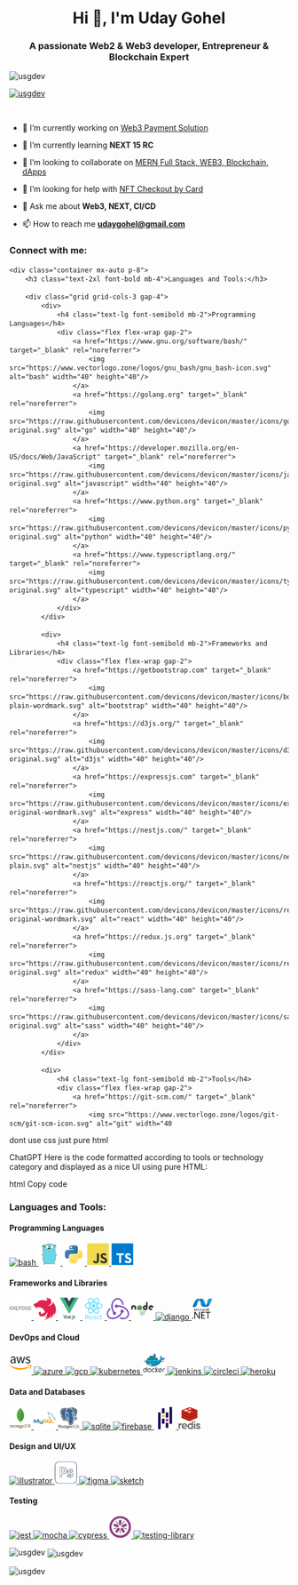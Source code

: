 <h1 align="center">Hi 👋, I'm Uday Gohel</h1>
<h3 align="center">A passionate Web2 & Web3 developer, Entrepreneur & Blockchain Expert</h3>

<p align="left"> <img src="https://komarev.com/ghpvc/?username=usgdev&label=Profile%20views&color=0e75b6&style=flat" alt="usgdev" /> </p>

<p align="left"> <a href="https://github.com/ryo-ma/github-profile-trophy"><img src="https://github-profile-trophy.vercel.app/?username=usgdev" alt="usgdev" /></a> </p>

<p align="left"> <a href="https://twitter.com/" target="blank"><img src="https://img.shields.io/twitter/follow/?logo=twitter&style=for-the-badge" alt="" /></a> </p>

- 🔭 I’m currently working on <a href="http://paytres.com/" target="_blank">Web3 Payment Solution</a>

- 🌱 I’m currently learning **NEXT 15 RC**

- 👯 I’m looking to collaborate on <a href="http://moomothmedia.com/" target="_blank">MERN Full Stack, WEB3, Blockchain, dApps</a>

- 🤝 I’m looking for help with <a href="http://raresto.com/" target="_blank">NFT Checkout by Card</a>

- 💬 Ask me about **Web3, NEXT, CI/CD**

- 📫 How to reach me **udaygohel@gmail.com**

<h3 align="left">Connect with me:</h3>
<p align="left">
</p>


    <div class="container mx-auto p-8">
        <h3 class="text-2xl font-bold mb-4">Languages and Tools:</h3>

        <div class="grid grid-cols-3 gap-4">
            <div>
                <h4 class="text-lg font-semibold mb-2">Programming Languages</h4>
                <div class="flex flex-wrap gap-2">
                    <a href="https://www.gnu.org/software/bash/" target="_blank" rel="noreferrer">
                        <img src="https://www.vectorlogo.zone/logos/gnu_bash/gnu_bash-icon.svg" alt="bash" width="40" height="40"/>
                    </a>
                    <a href="https://golang.org" target="_blank" rel="noreferrer">
                        <img src="https://raw.githubusercontent.com/devicons/devicon/master/icons/go/go-original.svg" alt="go" width="40" height="40"/>
                    </a>
                    <a href="https://developer.mozilla.org/en-US/docs/Web/JavaScript" target="_blank" rel="noreferrer">
                        <img src="https://raw.githubusercontent.com/devicons/devicon/master/icons/javascript/javascript-original.svg" alt="javascript" width="40" height="40"/>
                    </a>
                    <a href="https://www.python.org" target="_blank" rel="noreferrer">
                        <img src="https://raw.githubusercontent.com/devicons/devicon/master/icons/python/python-original.svg" alt="python" width="40" height="40"/>
                    </a>
                    <a href="https://www.typescriptlang.org/" target="_blank" rel="noreferrer">
                        <img src="https://raw.githubusercontent.com/devicons/devicon/master/icons/typescript/typescript-original.svg" alt="typescript" width="40" height="40"/>
                    </a>
                </div>
            </div>

            <div>
                <h4 class="text-lg font-semibold mb-2">Frameworks and Libraries</h4>
                <div class="flex flex-wrap gap-2">
                    <a href="https://getbootstrap.com" target="_blank" rel="noreferrer">
                        <img src="https://raw.githubusercontent.com/devicons/devicon/master/icons/bootstrap/bootstrap-plain-wordmark.svg" alt="bootstrap" width="40" height="40"/>
                    </a>
                    <a href="https://d3js.org/" target="_blank" rel="noreferrer">
                        <img src="https://raw.githubusercontent.com/devicons/devicon/master/icons/d3js/d3js-original.svg" alt="d3js" width="40" height="40"/>
                    </a>
                    <a href="https://expressjs.com" target="_blank" rel="noreferrer">
                        <img src="https://raw.githubusercontent.com/devicons/devicon/master/icons/express/express-original-wordmark.svg" alt="express" width="40" height="40"/>
                    </a>
                    <a href="https://nestjs.com/" target="_blank" rel="noreferrer">
                        <img src="https://raw.githubusercontent.com/devicons/devicon/master/icons/nestjs/nestjs-plain.svg" alt="nestjs" width="40" height="40"/>
                    </a>
                    <a href="https://reactjs.org/" target="_blank" rel="noreferrer">
                        <img src="https://raw.githubusercontent.com/devicons/devicon/master/icons/react/react-original-wordmark.svg" alt="react" width="40" height="40"/>
                    </a>
                    <a href="https://redux.js.org" target="_blank" rel="noreferrer">
                        <img src="https://raw.githubusercontent.com/devicons/devicon/master/icons/redux/redux-original.svg" alt="redux" width="40" height="40"/>
                    </a>
                    <a href="https://sass-lang.com" target="_blank" rel="noreferrer">
                        <img src="https://raw.githubusercontent.com/devicons/devicon/master/icons/sass/sass-original.svg" alt="sass" width="40" height="40"/>
                    </a>
                </div>
            </div>

            <div>
                <h4 class="text-lg font-semibold mb-2">Tools</h4>
                <div class="flex flex-wrap gap-2">
                    <a href="https://git-scm.com/" target="_blank" rel="noreferrer">
                        <img src="https://www.vectorlogo.zone/logos/git-scm/git-scm-icon.svg" alt="git" width="40
dont use css just pure html

ChatGPT
Here is the code formatted according to tools or technology category and displayed as a nice UI using pure HTML:

html
Copy code
<!DOCTYPE html>
<html lang="en">
<head>
    <meta charset="UTF-8">
    <meta name="viewport" content="width=device-width, initial-scale=1.0">
    <title>Languages and Tools</title>
</head>
<body>
    <h3 align="left">Languages and Tools:</h3>
    <div>
        <h4>Programming Languages</h4>
        <p align="left">
            <a href="https://www.gnu.org/software/bash/" target="_blank" rel="noreferrer">
                <img src="https://www.vectorlogo.zone/logos/gnu_bash/gnu_bash-icon.svg" alt="bash" width="40" height="40"/>
            </a>
            <a href="https://golang.org" target="_blank" rel="noreferrer">
                <img src="https://raw.githubusercontent.com/devicons/devicon/master/icons/go/go-original.svg" alt="go" width="40" height="40"/>
            </a>
            <a href="https://www.python.org" target="_blank" rel="noreferrer">
                <img src="https://raw.githubusercontent.com/devicons/devicon/master/icons/python/python-original.svg" alt="python" width="40" height="40"/>
            </a>
            <a href="https://developer.mozilla.org/en-US/docs/Web/JavaScript" target="_blank" rel="noreferrer">
                <img src="https://raw.githubusercontent.com/devicons/devicon/master/icons/javascript/javascript-original.svg" alt="javascript" width="40" height="40"/>
            </a>
            <a href="https://www.typescriptlang.org/" target="_blank" rel="noreferrer">
                <img src="https://raw.githubusercontent.com/devicons/devicon/master/icons/typescript/typescript-original.svg" alt="typescript" width="40" height="40"/>
            </a>
        </p>
    </div>
    <div>
        <h4>Frameworks and Libraries</h4>
        <p align="left">
            <a href="https://expressjs.com" target="_blank" rel="noreferrer">
                <img src="https://raw.githubusercontent.com/devicons/devicon/master/icons/express/express-original-wordmark.svg" alt="express" width="40" height="40"/>
            </a>
            <a href="https://nestjs.com/" target="_blank" rel="noreferrer">
                <img src="https://raw.githubusercontent.com/devicons/devicon/master/icons/nestjs/nestjs-plain.svg" alt="nestjs" width="40" height="40"/>
            </a>
            <a href="https://vuejs.org/" target="_blank" rel="noreferrer">
                <img src="https://raw.githubusercontent.com/devicons/devicon/master/icons/vuejs/vuejs-original-wordmark.svg" alt="vuejs" width="40" height="40"/>
            </a>
            <a href="https://reactjs.org/" target="_blank" rel="noreferrer">
                <img src="https://raw.githubusercontent.com/devicons/devicon/master/icons/react/react-original-wordmark.svg" alt="react" width="40" height="40"/>
            </a>
            <a href="https://redux.js.org" target="_blank" rel="noreferrer">
                <img src="https://raw.githubusercontent.com/devicons/devicon/master/icons/redux/redux-original.svg" alt="redux" width="40" height="40"/>
            </a>
            <a href="https://nodejs.org" target="_blank" rel="noreferrer">
                <img src="https://raw.githubusercontent.com/devicons/devicon/master/icons/nodejs/nodejs-original-wordmark.svg" alt="nodejs" width="40" height="40"/>
            </a>
            <a href="https://www.djangoproject.com/" target="_blank" rel="noreferrer">
                <img src="https://cdn.worldvectorlogo.com/logos/django.svg" alt="django" width="40" height="40"/>
            </a>
            <a href="https://dotnet.microsoft.com/" target="_blank" rel="noreferrer">
                <img src="https://raw.githubusercontent.com/devicons/devicon/master/icons/dot-net/dot-net-original-wordmark.svg" alt="dotnet" width="40" height="40"/>
            </a>
        </p>
    </div>
    <div>
        <h4>DevOps and Cloud</h4>
        <p align="left">
            <a href="https://aws.amazon.com" target="_blank" rel="noreferrer">
                <img src="https://raw.githubusercontent.com/devicons/devicon/master/icons/amazonwebservices/amazonwebservices-original-wordmark.svg" alt="aws" width="40" height="40"/>
            </a>
            <a href="https://azure.microsoft.com/en-in/" target="_blank" rel="noreferrer">
                <img src="https://www.vectorlogo.zone/logos/microsoft_azure/microsoft_azure-icon.svg" alt="azure" width="40" height="40"/>
            </a>
            <a href="https://cloud.google.com" target="_blank" rel="noreferrer">
                <img src="https://www.vectorlogo.zone/logos/google_cloud/google_cloud-icon.svg" alt="gcp" width="40" height="40"/>
            </a>
            <a href="https://kubernetes.io" target="_blank" rel="noreferrer">
                <img src="https://www.vectorlogo.zone/logos/kubernetes/kubernetes-icon.svg" alt="kubernetes" width="40" height="40"/>
            </a>
            <a href="https://www.docker.com/" target="_blank" rel="noreferrer">
                <img src="https://raw.githubusercontent.com/devicons/devicon/master/icons/docker/docker-original-wordmark.svg" alt="docker" width="40" height="40"/>
            </a>
            <a href="https://www.jenkins.io" target="_blank" rel="noreferrer">
                <img src="https://www.vectorlogo.zone/logos/jenkins/jenkins-icon.svg" alt="jenkins" width="40" height="40"/>
            </a>
            <a href="https://circleci.com" target="_blank" rel="noreferrer">
                <img src="https://www.vectorlogo.zone/logos/circleci/circleci-icon.svg" alt="circleci" width="40" height="40"/>
            </a>
            <a href="https://heroku.com" target="_blank" rel="noreferrer">
                <img src="https://www.vectorlogo.zone/logos/heroku/heroku-icon.svg" alt="heroku" width="40" height="40"/>
            </a>
        </p>
    </div>
    <div>
        <h4>Data and Databases</h4>
        <p align="left">
            <a href="https://www.mongodb.com/" target="_blank" rel="noreferrer">
                <img src="https://raw.githubusercontent.com/devicons/devicon/master/icons/mongodb/mongodb-original-wordmark.svg" alt="mongodb" width="40" height="40"/>
            </a>
            <a href="https://www.mysql.com/" target="_blank" rel="noreferrer">
                <img src="https://raw.githubusercontent.com/devicons/devicon/master/icons/mysql/mysql-original-wordmark.svg" alt="mysql" width="40" height="40"/>
            </a>
            <a href="https://www.postgresql.org" target="_blank" rel="noreferrer">
                <img src="https://raw.githubusercontent.com/devicons/devicon/master/icons/postgresql/postgresql-original-wordmark.svg" alt="postgresql" width="40" height="40"/>
            </a>
            <a href="https://www.sqlite.org/" target="_blank" rel="noreferrer">
                <img src="https://www.vectorlogo.zone/logos/sqlite/sqlite-icon.svg" alt="sqlite" width="40" height="40"/>
            </a>
            <a href="https://firebase.google.com/" target="_blank" rel="noreferrer">
                <img src="https://www.vectorlogo.zone/logos/firebase/firebase-icon.svg" alt="firebase" width="40" height="40"/>
            </a>
            <a href="https://pandas.pydata.org/" target="_blank" rel="noreferrer">
                <img src="https://raw.githubusercontent.com/devicons/devicon/2ae2a900d2f041da66e950e4d48052658d850630/icons/pandas/pandas-original.svg" alt="pandas" width="40" height="40"/>
            </a>
            <a href="https://redis.io" target="_blank" rel="noreferrer">
                <img src="https://raw.githubusercontent.com/devicons/devicon/master/icons/redis/redis-original-wordmark.svg" alt="redis" width="40" height="40"/>
            </a>
        </p>
    </div>
    <div>
        <h4>Design and UI/UX</h4>
        <p align="left">
            <a href="https://www.adobe.com/in/products/illustrator.html" target="_blank" rel="noreferrer">
                <img src="https://www.vectorlogo.zone/logos/adobe_illustrator/adobe_illustrator-icon.svg" alt="illustrator" width="40" height="40"/>
            </a>
            <a href="https://www.photoshop.com/en" target="_blank" rel="noreferrer">
                <img src="https://raw.githubusercontent.com/devicons/devicon/master/icons/photoshop/photoshop-line.svg" alt="photoshop" width="40" height="40"/>
            </a>
            <a href="https://www.figma.com/" target="_blank" rel="noreferrer">
                <img src="https://www.vectorlogo.zone/logos/figma/figma-icon.svg" alt="figma" width="40" height="40"/>
            </a>
            <a href="https://www.sketch.com/" target="_blank" rel="noreferrer">
                <img src="https://www.vectorlogo.zone/logos/sketchapp/sketchapp-icon.svg" alt="sketch" width="40" height="40"/>
            </a>
        </p>
    </div>
    <div>
        <h4>Testing</h4>
        <p align="left">
            <a href="https://jestjs.io" target="_blank" rel="noreferrer">
                <img src="https://www.vectorlogo.zone/logos/jestjsio/jestjsio-icon.svg" alt="jest" width="40" height="40"/>
            </a>
            <a href="https://mochajs.org" target="_blank" rel="noreferrer">
                <img src="https://www.vectorlogo.zone/logos/mochajs/mochajs-icon.svg" alt="mocha" width="40" height="40"/>
            </a>
            <a href="https://www.cypress.io" target="_blank" rel="noreferrer">
                <img src="https://www.vectorlogo.zone/logos/cypressio/cypressio-icon.svg" alt="cypress" width="40" height="40"/>
            </a>
            <a href="https://jasmine.github.io/" target="_blank" rel="noreferrer">
                <img src="https://raw.githubusercontent.com/devicons/devicon/master/icons/jasmine/jasmine-plain.svg" alt="jasmine" width="40" height="40"/>
            </a>
            <a href="https://testing-library.com/" target="_blank" rel="noreferrer">
                <img src="https://testing-library.com/img/octopus-128x128.png" alt="testing-library" width="40" height="40"/>
            </a>
        </p>
    </div>

<p><img align="left" src="https://github-readme-stats.vercel.app/api/top-langs?username=usgdev&show_icons=true&locale=en&layout=compact" alt="usgdev" /></p>

<p>&nbsp;<img align="center" src="https://github-readme-stats.vercel.app/api?username=usgdev&show_icons=true&locale=en" alt="usgdev" /></p>

<p><img align="center" src="https://github-readme-streak-stats.herokuapp.com/?user=usgdev&" alt="usgdev" /></p>

